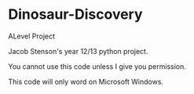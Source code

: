 # Dinosaur-Discovery
ALevel Project

Jacob Stenson's year 12/13 python project.

You cannot use this code unless I give you permission.

This code will only word on Microsoft Windows.
